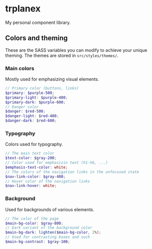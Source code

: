 # trplanex
My personal component library.

## Colors and theming
These are the SASS variables you can modify to achieve your unique theming. The themes are stored in `src/styles/themes/`.

### **Main colors**
Mostly used for emphasizing visual elements.
```scss
// Primary color (buttons, links)
$primary: $purple-500;
$primary-light: $purple-400;
$primary-dark: $purple-600;
// Danger color
$danger: $red-500;
$danger-light: $red-400;
$danger-dark: $red-600;
```

### **Typography** 
Colors used for typography.
```scss
// The main text color
$text-color: $gray-200;
// Color used for emphasizin text (h1-h6, ...)
$emphasis-text-color: white;
// The colors of the navigation links in the unfocused state
$nav-link-color: $gray-400;
// Hover color of the navigation links
$nav-link-hover: white;
```

### **Background**
Used for backgrounds of various elements.
```scss
// The color of the page
$main-bg-color: $gray-800;
// Dark variant of the background color
$main-bg-dark: lighten($main-bg-color, 2%);
// Used for contrasting boxes and such
$main-bg-contrast: $gray-100;
```

